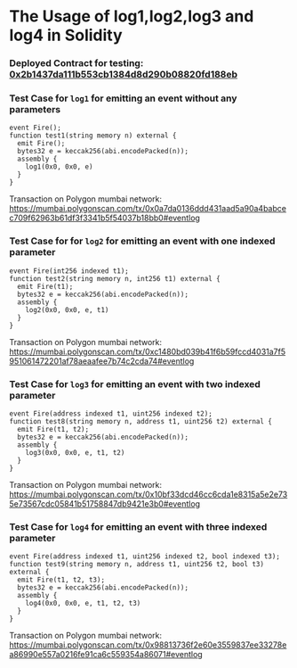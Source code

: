 # The Usage of log1,log2,log3 and log4 in Solidity

### Deployed Contract for testing: [0x2b1437da111b553cb1384d8d290b08820fd188eb](https://mumbai.polygonscan.com/address/0x2b1437da111b553cb1384d8d290b08820fd188eb)

### Test Case for `log1` for emitting an event without any parameters
```	
event Fire();
function test1(string memory n) external { 
  emit Fire();
  bytes32 e = keccak256(abi.encodePacked(n)); 
  assembly {   
    log1(0x0, 0x0, e)    
  }
}
```
Transaction on Polygon mumbai network: https://mumbai.polygonscan.com/tx/0x0a7da0136ddd431aad5a90a4babcec709f62963b61df3f3341b5f54037b18bb0#eventlog

### Test Case for for `log2` for emitting an event with one indexed parameter
```	
event Fire(int256 indexed t1);
function test2(string memory n, int256 t1) external {  
  emit Fire(t1);
  bytes32 e = keccak256(abi.encodePacked(n)); 
  assembly {   
    log2(0x0, 0x0, e, t1)    
  }
}
```
Transaction on Polygon mumbai network: https://mumbai.polygonscan.com/tx/0xc1480bd039b41f6b59fccd4031a7f5951061472201af78aeaafee7b74c2cda74#eventlog

### Test Case for `log3` for emitting an event with two indexed parameter
```	
event Fire(address indexed t1, uint256 indexed t2);
function test8(string memory n, address t1, uint256 t2) external { 
  emit Fire(t1, t2);
  bytes32 e = keccak256(abi.encodePacked(n));  
  assembly {   
    log3(0x0, 0x0, e, t1, t2)    
  }
}
```
Transaction on Polygon mumbai network: https://mumbai.polygonscan.com/tx/0x10bf33dcd46cc6cda1e8315a5e2e735e73567cdc05841b51758847db9421e3b0#eventlog


### Test Case for `log4` for emitting an event with three indexed parameter
```	
event Fire(address indexed t1, uint256 indexed t2, bool indexed t3);
function test9(string memory n, address t1, uint256 t2, bool t3) external { 
  emit Fire(t1, t2, t3);
  bytes32 e = keccak256(abi.encodePacked(n));  
  assembly {   
    log4(0x0, 0x0, e, t1, t2, t3)    
  }
} 
```
Transaction on Polygon mumbai network: https://mumbai.polygonscan.com/tx/0x98813736f2e60e3559837ee33278ea86990e557a0216fe91ca6c559354a86071#eventlog

